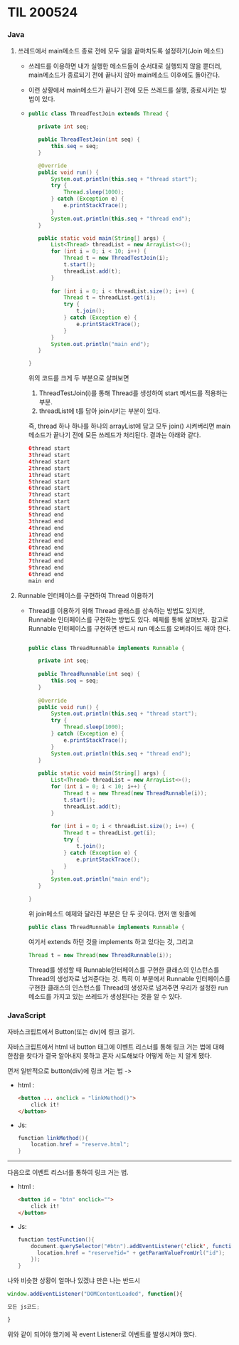 # TIL 200524

### Java

1. 쓰레드에서 main메소드 종료 전에 모두 일을 끝마치도록 설정하기(Join 메소드)
   
   - 쓰레드를 이용하면 내가 실행한 메소드들이 순서대로 실행되지 않을 뿐더러, main메소드가 종료되기 전에 끝나지 않아 main메소드 이후에도 돌아간다.
   
   - 이런 상황에서 main메소드가 끝나기 전에 모든 쓰레드를 실행, 종료시키는 방법이 있다.
   
   - ```java
     public class ThreadTestJoin extends Thread {
     
     	private int seq;
     
     	public ThreadTestJoin(int seq) {
     		this.seq = seq;
     	}
     
     	@Override
     	public void run() {
     		System.out.println(this.seq + "thread start");
     		try {
     			Thread.sleep(1000);
     		} catch (Exception e) {
     			e.printStackTrace();
     		}
     		System.out.println(this.seq + "thread end");
     	}
     
     	public static void main(String[] args) {
     		List<Thread> threadList = new ArrayList<>();
     		for (int i = 0; i < 10; i++) {
     			Thread t = new ThreadTestJoin(i);
     			t.start();
     			threadList.add(t);
     		}
     		
     		for (int i = 0; i < threadList.size(); i++) {
     			Thread t = threadList.get(i);
     			try {
     				t.join();
     			} catch (Exception e) {
     				e.printStackTrace();
     			}
     		}
     		System.out.println("main end");
     	}
     
     }
     
     ```
   
     위의 코드를 크게 두 부분으로 살펴보면 
   
     1. ThreadTestJoin(i)를 통해 Thread를 생성하여 start 메서드를 적용하는 부분.
     2. threadList에 t를 담아 join시키는 부분이 있다.
   
     즉, thread 하나 하나를 하나의 arrayList에 담고 모두 join() 시켜버리면 main메소드가 끝나기 전에 모든 쓰레드가 처리된다. 결과는 아래와 같다.
   
     ```java
     0thread start
     3thread start
     4thread start
     2thread start
     1thread start
     5thread start
     6thread start
     7thread start
     8thread start
     9thread start
     5thread end
     3thread end
     4thread end
     1thread end
     2thread end
     0thread end
     8thread end
     7thread end
     9thread end
     6thread end
     main end
     ```
   
     
   
2. Runnable 인터페이스를 구현하여 Thread 이용하기

   - Thread를 이용하기 위해 Thread 클래스를 상속하는 방법도 있지만, Runnable 인터페이스를 구현하는 방법도 있다. 예제를 통해 살펴보자. 참고로 Runnable 인터페이스를 구현하면 반드시 run 메소드를 오버라이드 해야 한다.

     ```java
     
     public class ThreadRunnable implements Runnable {
     
     	private int seq;
     	
     	public ThreadRunnable(int seq) {
     		this.seq = seq;
     	}
     	
     	@Override
     	public void run() {
     		System.out.println(this.seq + "thread start");
     		try {
     			Thread.sleep(1000);
     		} catch (Exception e) {
     			e.printStackTrace();
     		}
     		System.out.println(this.seq + "thread end");
     	}
     	
     	public static void main(String[] args) {
     		List<Thread> threadList = new ArrayList<>();
     		for (int i = 0; i < 10; i++) {
     			Thread t = new Thread(new ThreadRunnable(i));
     			t.start();
     			threadList.add(t);
     		}
     		
     		for (int i = 0; i < threadList.size(); i++) {
     			Thread t = threadList.get(i);
     			try {
     				t.join();
     			} catch (Exception e) {
     				e.printStackTrace();
     			}
     		}
     		System.out.println("main end");
     	}
     	
     }
     ```

     위 join메소드 예제와 달라진 부분은 단 두 곳이다. 먼저 맨 윗줄에

     ```java
     public class ThreadRunnable implements Runnable {
     ```

     여기서 extends 하던 것을 implements 하고 있다는 것, 그리고

     ```java
     Thread t = new Thread(new ThreadRunnable(i));
     ```

     Thread를 생성할 때 Runnable인터페이스를 구현한 클래스의 인스턴스를 Thread의 생성자로 넘겨준다는 것. 특히 이 부분에서 Runnable 인터페이스를 구현한 클래스의 인스턴스를 Thread의 생성자로 넘겨주면 우리가 설정한 run 메소드를 가지고 있는 쓰레드가 생성된다는 것을 알 수 있다.

### JavaScript

자바스크립트에서 Button(또는 div)에 링크 걸기.

자바스크립트에서 html 내 button 태그에 이벤트 리스너를 통해 링크 거는 법에 대해 한참을 찾다가 결국 알아내지 못하고 혼자 시도해보다 어떻게 하는 지 알게 됐다.

먼저 일반적으로 button(div)에 링크 거는 법 ->

- html :

  ```html
  <button ... onclick = "linkMethod()">
      click it!
  </button>
  ```

- Js:

  ```java
  function linkMethod(){
      location.href = "reserve.html";
  }
  ```

---

다음으로 이벤트 리스너를 통하여 링크 거는 법.

* html :

  ```html
  <button id = "btn" onclick="">
      click it!
  </button>
  ```

* Js:

  ```java
  function testFunction(){
      document.querySelector("#btn").addEventListener('click', function(){
      	location.href = "reserve?id=" + getParamValueFromUrl("id");
      });
  }
  ```

나와 비슷한 상황이 얼마나 있겠냐 만은 나는 반드시 

```javascript
window.addEventListener("DOMContentLoaded", function(){

모든 js코드;

}
```

위와 같이 되어야 했기에 꼭 event Listener로 이벤트를 발생시켜야 했다.
